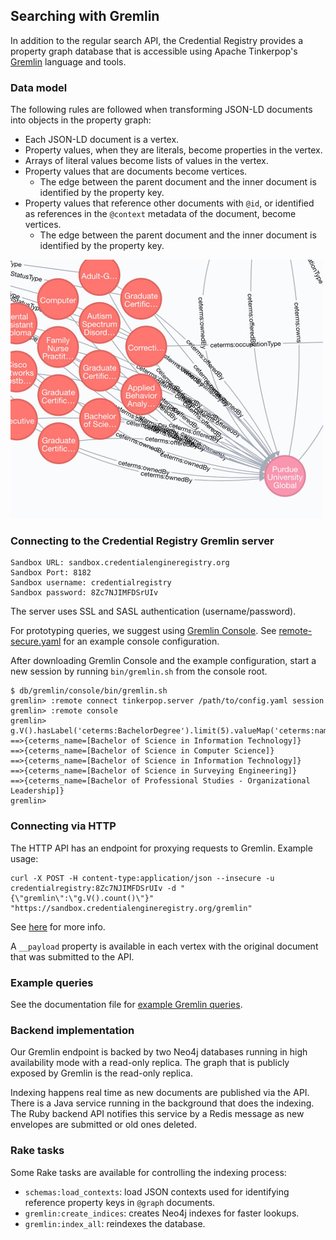 ## Searching with Gremlin

In addition to the regular search API, the Credential Registry provides a
property graph database that is accessible using Apache Tinkerpop's
[Gremlin](http://tinkerpop.apache.org/) language and tools.

### Data model

The following rules are followed when transforming JSON-LD documents into
objects in the property graph:

- Each JSON-LD document is a vertex.
- Property values, when they are literals, become properties in the vertex.
- Arrays of literal values become lists of values in the vertex.
- Property values that are documents become vertices.
  - The edge between the parent document and the inner document is identified
    by the property key.
- Property values that reference other documents with `@id`, or identified as
  references in the `@context` metadata of the document, become vertices.
  - The edge between the parent document and the inner document is identified
    by the property key.

![CE graph data model](images/property_graph.jpg "CE graph data model")

### Connecting to the Credential Registry Gremlin server

```
Sandbox URL: sandbox.credentialengineregistry.org
Sandbox Port: 8182
Sandbox username: credentialregistry
Sandbox password: 8Zc7NJIMFDSrUIv
```

The server uses SSL and SASL authentication (username/password).

For prototyping queries, we suggest using
[Gremlin Console](https://tinkerpop.apache.org/docs/current/tutorials/the-gremlin-console/).
See [remote-secure.yaml](../db/gremlin-config/console/remote-secure.yaml) for an example console configuration.

After downloading Gremlin Console and the example configuration, start a new
session by running `bin/gremlin.sh` from the console root.

```
$ db/gremlin/console/bin/gremlin.sh
gremlin> :remote connect tinkerpop.server /path/to/config.yaml session
gremlin> :remote console
gremlin> g.V().hasLabel('ceterms:BachelorDegree').limit(5).valueMap('ceterms:name')
==>{ceterms_name=[Bachelor of Science in Information Technology]}
==>{ceterms_name=[Bachelor of Science in Computer Science]}
==>{ceterms_name=[Bachelor of Science in Information Technology]}
==>{ceterms_name=[Bachelor of Science in Surveying Engineering]}
==>{ceterms_name=[Bachelor of Professional Studies - Organizational Leadership]}
gremlin>
```

### Connecting via HTTP

The HTTP API has an endpoint for proxying requests to Gremlin. Example usage:

```
curl -X POST -H content-type:application/json --insecure -u credentialregistry:8Zc7NJIMFDSrUIv -d "{\"gremlin\":\"g.V().count()\"}" "https://sandbox.credentialengineregistry.org/gremlin"
```

See [here](http://tinkerpop.apache.org/docs/current/reference/#_connecting_via_http) for more info.

A `__payload` property is available in each vertex with the original document
that was submitted to the API.

### Example queries

See the documentation file for [example Gremlin queries](07_search_03_gremlin_queries.md).

### Backend implementation

Our Gremlin endpoint is backed by two Neo4j databases running in high
availability mode with a read-only replica. The graph that is publicly
exposed by Gremlin is the read-only replica.

Indexing happens real time as new documents are published via the API. There is
a Java service running in the background that does the indexing. The Ruby
backend API notifies this service by a Redis message as new envelopes are
submitted or old ones deleted.

### Rake tasks

Some Rake tasks are available for controlling the indexing process:

- `schemas:load_contexts`: load JSON contexts used for identifying reference
  property keys in `@graph` documents.
- `gremlin:create_indices`: creates Neo4j indexes for faster lookups.
- `gremlin:index_all`: reindexes the database.
